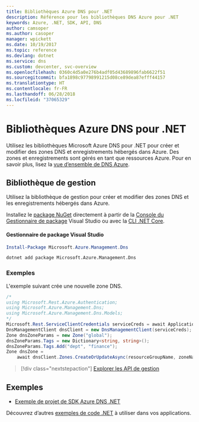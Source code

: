 ```yaml
---
title: Bibliothèques Azure DNS pour .NET
description: Référence pour les bibliothèques DNS Azure pour .NET
keywords: Azure, .NET, SDK, API, DNS
author: camsoper
ms.author: casoper
manager: wpickett
ms.date: 10/19/2017
ms.topic: reference
ms.devlang: dotnet
ms.service: dns
ms.custom: devcenter, svc-overview
ms.openlocfilehash: 0360c4d5a0e276b4adf05d43689896fab6622f51
ms.sourcegitcommit: bfa1898c97798991215d08ce89dea87efff44157
ms.translationtype: HT
ms.contentlocale: fr-FR
ms.lasthandoff: 06/28/2018
ms.locfileid: "37065329"
---
```

# <a name="azure-dns-libraries-for-net"></a>Bibliothèques Azure DNS pour .NET

Utilisez les bibliothèques Microsoft Azure DNS pour .NET pour créer et modifier des zones DNS et enregistrements hébergés dans Azure. Des zones et enregistrements sont gérés en tant que ressources Azure. Pour en savoir plus, lisez la [vue d’ensemble de DNS Azure](/azure/dns/dns-overview).

## <a name="management-library"></a>Bibliothèque de gestion

Utilisez la bibliothèque de gestion pour créer et modifier des zones DNS et les enregistrements hébergés dans Azure.

Installez le [package NuGet](https://www.nuget.org/packages/Microsoft.Azure.Management.Dns) directement à partir de la [Console du Gestionnaire de package][PackageManager] Visual Studio ou avec la [CLI .NET Core][DotNetCLI].

#### <a name="visual-studio-package-manager"></a>Gestionnaire de package Visual Studio

```powershell
Install-Package Microsoft.Azure.Management.Dns
```

```bash
dotnet add package Microsoft.Azure.Management.Dns
```

### <a name="example"></a>Exemples

L'exemple suivant crée une nouvelle zone DNS.

```csharp
/*
using Microsoft.Rest.Azure.Authentication;
using Microsoft.Azure.Management.Dns;
using Microsoft.Azure.Management.Dns.Models;
*/
Microsoft.Rest.ServiceClientCredentials serviceCreds = await ApplicationTokenProvider.LoginSilentAsync(tenantId, clientId, secret);
DnsManagementClient dnsClient = new DnsManagementClient(serviceCreds);            
Zone dnsZoneParams = new Zone("global");
dnsZoneParams.Tags = new Dictionary<string, string>();
dnsZoneParams.Tags.Add("dept", "finance");
Zone dnsZone =
    await dnsClient.Zones.CreateOrUpdateAsync(resourceGroupName, zoneName, dnsZoneParams, null, "*");
```

> [!div class="nextstepaction"]
> [Explorer les API de gestion](/dotnet/api/overview/azure/dns/management)

## <a name="samples"></a>Exemples

* [Exemple de projet de SDK Azure DNS .NET](https://www.microsoft.com/download/details.aspx?id=47268)

Découvrez d’autres [exemples de code .NET](https://azure.microsoft.com/resources/samples/?platform=dotnet) à utiliser dans vos applications.

[PackageManager]: https://docs.microsoft.com/nuget/tools/package-manager-console
[DotNetCLI]: https://docs.microsoft.com/dotnet/core/tools/dotnet-add-package
